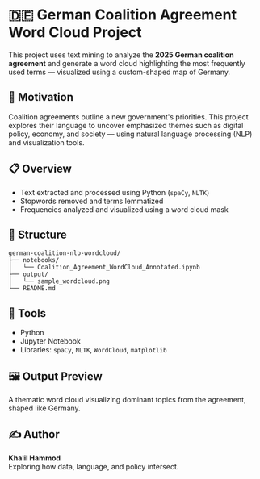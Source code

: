 # 🇩🇪 German Coalition Agreement Word Cloud Project

This project uses text mining to analyze the **2025 German coalition agreement** and generate a word cloud highlighting the most frequently used terms — visualized using a custom-shaped map of Germany.

## 🧠 Motivation

Coalition agreements outline a new government's priorities. This project explores their language to uncover emphasized themes such as digital policy, economy, and society — using natural language processing (NLP) and visualization tools.

## 📋 Overview

- Text extracted and processed using Python (`spaCy`, `NLTK`)
- Stopwords removed and terms lemmatized
- Frequencies analyzed and visualized using a word cloud mask

## 📁 Structure

```
german-coalition-nlp-wordcloud/
├── notebooks/
│   └── Coalition_Agreement_WordCloud_Annotated.ipynb
├── output/
│   └── sample_wordcloud.png
└── README.md
```

## 🧰 Tools

- Python
- Jupyter Notebook
- Libraries: `spaCy`, `NLTK`, `WordCloud`, `matplotlib`

## 🖼 Output Preview

A thematic word cloud visualizing dominant topics from the agreement, shaped like Germany.

## ✍️ Author

**Khalil Hammod**  
Exploring how data, language, and policy intersect.

